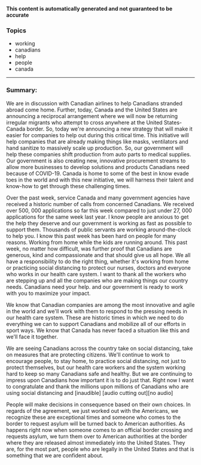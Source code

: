 **This content is automatically generated and not guaranteed to be accurate**

### Topics

- working
- canadians
- help
- people
- canada

---

### Summary:







We are in discussion with Canadian airlines to help Canadians stranded abroad come home.
Further, today, Canada and the United States are announcing a reciprocal arrangement where we will now be returning irregular migrants who attempt to cross anywhere at the United States-Canada border. So, today we're announcing a new strategy that will make it easier for companies to help out during this critical time.
This initiative will help companies that are already making things like masks, ventilators and hand sanitize to massively scale up production.
So, our government will help these companies shift production from auto parts to medical supplies.
Our government is also creating new, innovative procurement streams to allow more businesses to develop solutions and products Canadians need because of COVID-19.
Canada is home to some of the best in know evade toes in the world and with this new initiative, we will harness their talent and know-how to get through these challenging times.




Over the past week, service Canada and many government agencies have received a historic number of calls from concerned Canadians.
We received over 500, 000 applications so far this week compared to just under 27, 000 applications for the same week last year.
I know people are anxious to get the help they deserve and our government is working as fast as possible to support them. Thousands of public servants are working around-the-clock to help you.
I know this past week has been hard on people for many reasons.
Working from home while the kids are running around. This past week, no matter how difficult, was further proof that Canadians are generous, kind and compassionate and that should give us all hope.
We all have a responsibility to do the right thing, whether it's working from home or practicing social distancing to protect our nurses, doctors and everyone who works in our health care system.
I want to thank all the workers who are stepping up and all the companies who are making things our country needs.
Canadians need your help.
and our government is ready to work with you to maximize your impact.



We know that Canadian companies are among the most innovative and agile in the world and we'll work with them to respond to the pressing needs in our health care system.
These are historic times in which we need to do everything we can to support Canadians and mobilize all of our efforts in sport ways.
We know that Canada has never faced a situation like this and we'll face it together.



We are seeing Canadians across the country take on social distancing, take on measures that are protecting citizens. We'll continue to work to encourage people, to stay home, to practice social distancing, not just to protect themselves, but our health care workers and the system working hard to keep so many Canadians safe and healthy.
But we are continuing to impress upon Canadians how important it is to do just that.
Right now I want to congratulate and thank the millions upon millions of Canadians who are using social distancing and [inaudible] [audio cutting out][no audio]



People will make decisions in consequence based on their own choices.
In regards of the agreement, we just worked out with the Americans, we recognize these are exceptional times and someone who comes to the border to request asylum will be turned back to American authorities.
As happens right now when someone comes to an official border crossing and requests asylum, we turn them over to American authorities at the border where they are released almost immediately into the United States.
They are, for the most part, people who are legally in the United States and that is something that we are confident about.